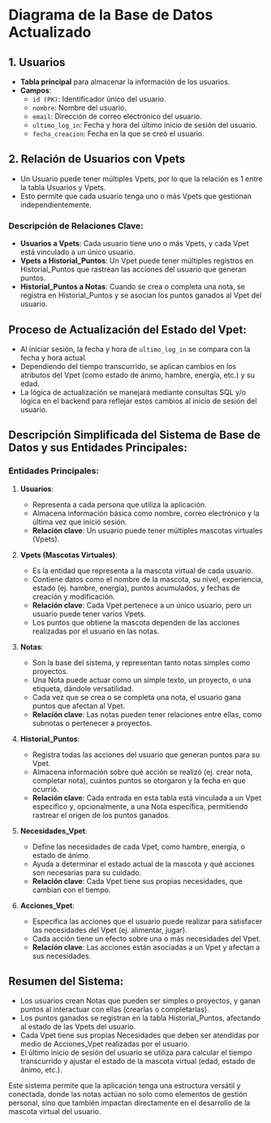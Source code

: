 # Diagrama de la Base de Datos Actualizado

## 1. Usuarios
- **Tabla principal** para almacenar la información de los usuarios.
- **Campos**:
  - `id (PK)`: Identificador único del usuario.
  - `nombre`: Nombre del usuario.
  - `email`: Dirección de correo electrónico del usuario.
  - `ultimo_log_in`: Fecha y hora del último inicio de sesión del usuario.
  - `fecha_creacion`: Fecha en la que se creó el usuario.

## 2. Relación de Usuarios con Vpets
- Un Usuario puede tener múltiples Vpets, por lo que la relación es 1 entre la tabla Usuarios y Vpets.
- Esto permite que cada usuario tenga uno o más Vpets que gestionan independientemente.

### Descripción de Relaciones Clave:
- **Usuarios a Vpets**: Cada usuario tiene uno o más Vpets, y cada Vpet está vinculado a un único usuario.
- **Vpets a Historial_Puntos**: Un Vpet puede tener múltiples registros en Historial_Puntos que rastrean las acciones del usuario que generan puntos.
- **Historial_Puntos a Notas**: Cuando se crea o completa una nota, se registra en Historial_Puntos y se asocian los puntos ganados al Vpet del usuario.

## Proceso de Actualización del Estado del Vpet:
- Al iniciar sesión, la fecha y hora de `ultimo_log_in` se compara con la fecha y hora actual.
- Dependiendo del tiempo transcurrido, se aplican cambios en los atributos del Vpet (como estado de ánimo, hambre, energía, etc.) y su edad.
- La lógica de actualización se manejará mediante consultas SQL y/o lógica en el backend para reflejar estos cambios al inicio de sesión del usuario.

## Descripción Simplificada del Sistema de Base de Datos y sus Entidades Principales:

### Entidades Principales:
1. **Usuarios**:
   - Representa a cada persona que utiliza la aplicación.
   - Almacena información básica como nombre, correo electrónico y la última vez que inició sesión.
   - **Relación clave**: Un usuario puede tener múltiples mascotas virtuales (Vpets).

2. **Vpets (Mascotas Virtuales)**:
   - Es la entidad que representa a la mascota virtual de cada usuario.
   - Contiene datos como el nombre de la mascota, su nivel, experiencia, estado (ej. hambre, energía), puntos acumulados, y fechas de creación y modificación.
   - **Relación clave**: Cada Vpet pertenece a un único usuario, pero un usuario puede tener varios Vpets.
   - Los puntos que obtiene la mascota dependen de las acciones realizadas por el usuario en las notas.

3. **Notas**:
   - Son la base del sistema, y representan tanto notas simples como proyectos.
   - Una Nota puede actuar como un simple texto, un proyecto, o una etiqueta, dándole versatilidad.
   - Cada vez que se crea o se completa una nota, el usuario gana puntos que afectan al Vpet.
   - **Relación clave**: Las notas pueden tener relaciones entre ellas, como subnotas o pertenecer a proyectos.

4. **Historial_Puntos**:
   - Registra todas las acciones del usuario que generan puntos para su Vpet.
   - Almacena información sobre qué acción se realizó (ej. crear nota, completar nota), cuántos puntos se otorgaron y la fecha en que ocurrió.
   - **Relación clave**: Cada entrada en esta tabla está vinculada a un Vpet específico y, opcionalmente, a una Nota específica, permitiendo rastrear el origen de los puntos ganados.

5. **Necesidades_Vpet**:
   - Define las necesidades de cada Vpet, como hambre, energía, o estado de ánimo.
   - Ayuda a determinar el estado actual de la mascota y qué acciones son necesarias para su cuidado.
   - **Relación clave**: Cada Vpet tiene sus propias necesidades, que cambian con el tiempo.

6. **Acciones_Vpet**:
   - Especifica las acciones que el usuario puede realizar para satisfacer las necesidades del Vpet (ej. alimentar, jugar).
   - Cada acción tiene un efecto sobre una o más necesidades del Vpet.
   - **Relación clave**: Las acciones están asociadas a un Vpet y afectan a sus necesidades.

## Resumen del Sistema:
- Los usuarios crean Notas que pueden ser simples o proyectos, y ganan puntos al interactuar con ellas (crearlas o completarlas).
- Los puntos ganados se registran en la tabla Historial_Puntos, afectando al estado de las Vpets del usuario.
- Cada Vpet tiene sus propias Necesidades que deben ser atendidas por medio de Acciones_Vpet realizadas por el usuario.
- El último inicio de sesión del usuario se utiliza para calcular el tiempo transcurrido y ajustar el estado de la mascota virtual (edad, estado de ánimo, etc.).

Este sistema permite que la aplicación tenga una estructura versátil y conectada, donde las notas actúan no solo como elementos de gestión personal, sino que también impactan directamente en el desarrollo de la mascota virtual del usuario.